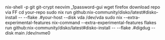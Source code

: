 nix-shell -p git git-crypt neovim _1password-gui wget firefox
download repo via FF
cd your-repo
sudo nix run github:nix-community/disko/latest#disko-install -- --flake .#your-host --disk vda /dev/vda
sudo nix --extra-experimental-features nix-command --extra-experimental-features flakes run github:nix-community/disko/latest#disko-install -- --flake .#digdug --disk main /dev/nvme0

